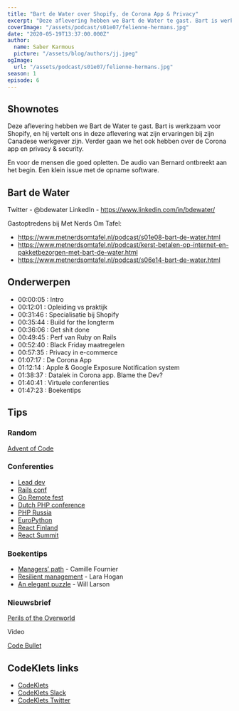```yaml
---
title: "Bart de Water over Shopify, de Corona App & Privacy"
excerpt: "Deze aflevering hebben we Bart de Water te gast. Bart is werkzaam voor Shopify. En hij vertelt ons in deze aflevering wat zijn ervaringen bij zijn Canadese werkgever zijn. Verder gaan we het ook hebben over de Corona app en privacy & security."
coverImage: "/assets/podcast/s01e07/felienne-hermans.jpg"
date: "2020-05-19T13:37:00.000Z"
author:
  name: Saber Karmous
  picture: "/assets/blog/authors/jj.jpeg"
ogImage:
  url: "/assets/podcast/s01e07/felienne-hermans.jpg"
season: 1
episode: 6
---
```


## Shownotes

Deze aflevering hebben we Bart de Water te gast. Bart is werkzaam voor Shopify, en hij vertelt ons in deze aflevering wat zijn ervaringen bij zijn Canadese werkgever zijn. Verder gaan we het ook hebben over de Corona app en privacy &amp; security.

En voor de mensen die goed opletten. De audio van Bernard ontbreekt aan het begin. Een klein issue met de opname software.

## Bart de Water

Twitter - @bdewater
LinkedIn - https://www.linkedin.com/in/bdewater/

Gastoptredens bij Met Nerds Om Tafel:

- https://www.metnerdsomtafel.nl/podcast/s01e08-bart-de-water.html
- https://www.metnerdsomtafel.nl/podcast/kerst-betalen-op-internet-en-pakketbezorgen-met-bart-de-water.html
- https://www.metnerdsomtafel.nl/podcast/s06e14-bart-de-water.html

## Onderwerpen

- 00:00:05 : Intro
- 00:12:01 : Opleiding vs praktijk
- 00:31:46 : Specialisatie bij Shopify
- 00:35:44 : Build for the longterm
- 00:36:06 : Get shit done
- 00:49:45 : Perf van Ruby on Rails
- 00:52:40 : Black Friday maatregelen
- 00:57:35 : Privacy in e-commerce
- 01:07:17 : De Corona App
- 01:12:14 : Apple &amp; Google Exposure Notification system
- 01:38:37 : Datalek in Corona app. Blame the Dev?
- 01:40:41 : Virtuele conferenties
- 01:47:23 : Boekentips

## Tips

### Random

[Advent of Code](https://adventofcode.com)

### Conferenties

- [Lead dev](https://theleaddeveloper.com)
- [Rails conf](https://railsconf.com/)
- [Go Remote fest](https://www.goremotefest.com)
- [Dutch PHP conference](https://www.phpconference.nl)
- [PHP Russia](https://phprussia.ru/en/2020/online/)
- [EuroPython](https://ep2020.europython.eu/)
- [React Finland](https://react-finland.fi/)
- [React Summit](https://remote.reactsummit.com)

### Boekentips

- [Managers’ path](https://www.goodreads.com/book/show/33369254-the-manager-s-path) - Camille Fournier
- [Resilient management](https://www.goodreads.com/book/show/45767533-resilient-management) - Lara Hogan
- [An elegant puzzle](https://www.goodreads.com/book/show/45303387-an-elegant-puzzle) - Will Larson

### Nieuwsbrief

[Perils of the Overworld](https://www.robinsloan.com/overworld/)

Video

[Code Bullet](https://www.youtube.com/channel/UC0e3QhIYukixgh5VVpKHH9Q)

## CodeKlets links

- [CodeKlets](https://codeklets.nl)
- [CodeKlets Slack](https://join.slack.com/t/codeklets/shared_invite/enQtNzQ4MTI4MTMxNzY2LWYzNTk0NzE1YzdkNDczYTg1MDBjZDIyZjkzMThmYTBkZTY3ZTBhNDYyOGY4OWQxZGExM2Q5NzA2ZDM0NGY1ZGM)
- [CodeKlets Twitter](https://twitter.com/codeklets)
